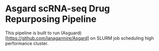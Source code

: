 # Asgard scRNA-seq Drug Repurposing Pipeline 
This pipeline is built to run (Asguard)[https://github.com/lanagarmire/Asgard] on SLURM job scheduling high performance cluster.

